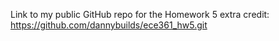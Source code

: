 
Link to my public GitHub repo for the Homework 5 extra credit:
https://github.com/dannybuilds/ece361_hw5.git
